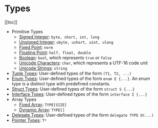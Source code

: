 # Types
[[toc]]

* Primitive Types
    * [Signed Integer](/language-reference/types/integer-numeric-types): ```byte, short, int, long```
    * [Unsigned Integer](/language-reference/types/integer-numeric-types): ```ubyte, ushort, uint, ulong```
    * [Fixed Point](/language-reference/types/real-numeric-types): ```norm```
    * [Floating Point](/language-reference/types/real-numeric-types): ```half, float, double```
    * [Boolean](/language-reference/types/bool): ```bool```, which represents ```true``` or ```false```
    * [Unicode Characters](/language-reference/types/char): ```char```, which represents a UTF-16 code unit
    * [Unicode Strings](/language-reference/types/string): ```string```
* [Tuple Types](/): User-defined types of the form ```(T1, T2, ...)```
* [Enum Types](/): User-defined types of the form ```enum E {...}```. An enum type is a distinct type with predefined constants.
* [Struct Types](/): User-defined types of the form ```struct S {...}```
* [Interface Types](/): User-defined types of the form ```interface I {...}```
* Array Types
    * [Fixed Array](/): ```TYPE[SIZE]```
    * [Dynamic Array](/): ```TYPE[]```
* [Delegate Types](/): User-defined types of the form ```delegate TYPE D(...)```
* [Pointer Types](/): ```T*```